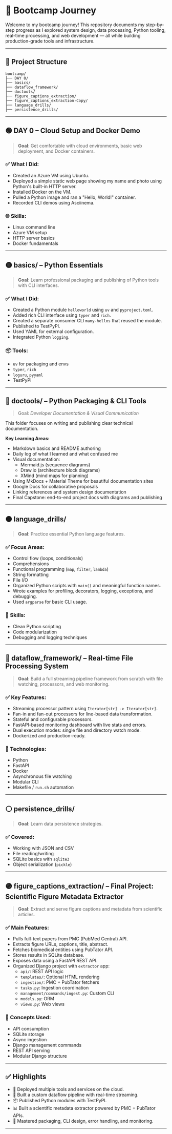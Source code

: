 # 🧠 Bootcamp Journey

Welcome to my bootcamp journey! This repository documents my step-by-step progress as I explored system design, data processing, Python tooling, real-time processing, and web development — all while building production-grade tools and infrastructure.

---

## 📁 Project Structure

```
bootcamp/
├── DAY 0/
├── basics/
├── dataflow_framework/
├── doctools/
├── figure_captions_extraction/
├── figure_captions_extraction-Copy/
├── language_drills/
├── persistence_drills/
```

---

## 🟢 DAY 0 – Cloud Setup and Docker Demo

> **Goal**: Get comfortable with cloud environments, basic web deployment, and Docker containers.

### ✅ What I Did:
- Created an Azure VM using Ubuntu.
- Deployed a simple static web page showing my name and photo using Python's built-in HTTP server.
- Installed Docker on the VM.
- Pulled a Python image and ran a "Hello, World!" container.
- Recorded CLI demos using Asciinema.

### 🌐 Skills:
- Linux command line
- Azure VM setup
- HTTP server basics
- Docker fundamentals

---

## 🟡 basics/ – Python Essentials

> **Goal**: Learn professional packaging and publishing of Python tools with CLI interfaces.

### ✅ What I Did:
- Created a Python module `helloworld` using `uv` and `pyproject.toml`.
- Added rich CLI interface using `typer` and `rich`.
- Created a separate consumer CLI `many-hellos` that reused the module.
- Published to TestPyPI.
- Used YAML for external configuration.
- Integrated Python `logging`.

### 📦 Tools:
- `uv` for packaging and envs
- `typer`, `rich`
- `loguru`, `pyyaml`
- TestPyPI


---

## 🔴 doctools/ – Python Packaging & CLI Tools

> Goal: *Developer Documentation & Visual Communication*

This folder focuses on writing and publishing clear technical documentation.

**Key Learning Areas:**

- Markdown basics and README authoring
- Daily log of what I learned and what confused me
- Visual documentation:
  - Mermaid.js (sequence diagrams)
  - Draw.io (architecture block diagrams)
  - XMind (mind maps for planning)
- Using MkDocs + Material Theme for beautiful documentation sites
- Google Docs for collaborative proposals
- Linking references and system design documentation
- Final Capstone: end-to-end project docs with diagrams and publishing

---

## 🟠 language_drills/

> **Goal**: Practice essential Python language features.

### ✅ Focus Areas:
- Control flow (loops, conditionals)
- Comprehensions
- Functional programming (`map`, `filter`, `lambda`)
- String formatting
- File I/O
- Organized Python scripts with `main()` and meaningful function names.
- Wrote examples for profiling, decorators, logging, exceptions, and debugging.
- Used `argparse` for basic CLI usage.

### 🧠 Skills:
- Clean Python scripting
- Code modularization
- Debugging and logging techniques
---

## 🔵 dataflow_framework/ – Real-time File Processing System

> **Goal**: Build a full streaming pipeline framework from scratch with file watching, processors, and web monitoring.

### ✅ Key Features:
- Streaming processor pattern using `Iterator[str] -> Iterator[str]`.
- Fan-in and fan-out processors for line-based data transformation.
- Stateful and configurable processors.
- FastAPI-based monitoring dashboard with live stats and errors.
- Dual execution modes: single file and directory watch mode.
- Dockerized and production-ready.

### 🧩 Technologies:
- Python
- FastAPI
- Docker
- Asynchronous file watching
- Modular CLI
- Makefile / `run.sh` automation

---
## ⚪ persistence_drills/

> **Goal**: Learn data persistence strategies.

### ✅ Covered:
- Working with JSON and CSV
- File reading/writing
- SQLite basics with `sqlite3`
- Object serialization (`pickle`)

---

## 🟣 figure_captions_extraction/ – Final Project: Scientific Figure Metadata Extractor

> **Goal**: Extract and serve figure captions and metadata from scientific articles.

### ✅ Main Features:
- Pulls full-text papers from PMC (PubMed Central) API.
- Extracts figure URLs, captions, title, abstract.
- Fetches biomedical entities using PubTator API.
- Stores results in SQLite database.
- Exposes data using a FastAPI REST API.
- Organized Django project with `extractor` app:
  - `api/`: REST API logic
  - `templates/`: Optional HTML rendering
  - `ingestion/`: PMC + PubTator fetchers
  - `tasks.py`: Ingestion coordination
  - `management/commands/ingest.py`: Custom CLI
  - `models.py`: ORM
  - `views.py`: Web views

### 🧠 Concepts Used:
- API consumption
- SQLite storage
- Async ingestion
- Django management commands
- REST API serving
- Modular Django structure

---



## ✅ Highlights

- 🚀 Deployed multiple tools and services on the cloud.
- 🔄 Built a custom dataflow pipeline with real-time streaming.
- 📦 Published Python modules with TestPyPI.
- 📊 Built a scientific metadata extractor powered by PMC + PubTator APIs.
- 🧠 Mastered packaging, CLI design, error handling, and monitoring.

---
